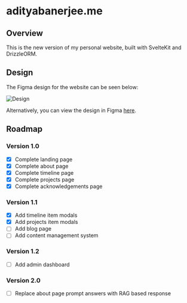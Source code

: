 # adityabanerjee.me

## Overview

This is the new version of my personal website, built with SvelteKit and DrizzleORM.

## Design

The Figma design for the website can be seen below:

![Design](/static/figma.svg)

Alternatively, you can view the design in Figma [here](https://www.figma.com/design/eWuHhbiW1oJZITC2U2gQyv/New-Portfolio-Site-Design?node-id=0-1&t=NHXDb6ojz7Ztvqwh-1).

## Roadmap

### Version 1.0

- [x] Complete landing page
- [x] Complete about page
- [x] Complete timeline page
- [x] Complete projects page
- [x] Complete acknowledgements page

### Version 1.1

- [x] Add timeline item modals
- [x] Add projects item modals
- [ ] Add blog page
- [ ] Add content management system

### Version 1.2

- [ ] Add admin dashboard

### Version 2.0

- [ ] Replace about page prompt answers with RAG based response
